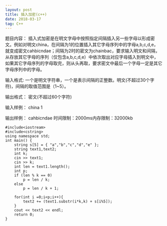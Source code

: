 ```yaml
---
layout: post
title: 插入加密(c++)
date: 2018-03-17 
tag: C++
---
```


题目内容：
插入式加密是在明文字母中按照指定间隔插入另一些字母以形成密文。例如对明文china，在间隔为1的位置插入其它字母序列中的字母a,b,c,d,e，就变成密文cahbicndae；间隔为2时的密文为chainbac，要求输入明文和间隔，从存放其它字母的序列（仅包含a,b,c,d,e）中依次取出对应字母插入到明文中，如果其它字母序列的字母取完，则从头再取，要求密文中最后一个字母一定是其它字母序列中的字母。

输入格式:
一个是明文字符串，一个是表示间隔的正整数。明文(不超过30个字符)，间隔的取值范围是（1~5）。

输出格式：
密文(不超过60个字符)

输入样例：
china
1

输出样例：
cahbicndae
时间限制：2000ms内存限制：32000kb
```
#include<iostream>
#include<cstring>
using namespace std;
int main() {  
    string s[5] = { "a","b","c","d","e" };  
    string text1,text2;  
    int k;  
    cin >> text1;  
    cin >> k;  
    int len = text1.length();  
    int p;  
    if (len % k == 0)  
        p = len / k;  
    else  
        p = len / k + 1;  
    
    for(int i =0;i<p;i++){
    	text2 += (text1.substr(i*k,k) + s[i%5]);
	}
    cout << text2 << endl;  
    return 0;  
}  
```